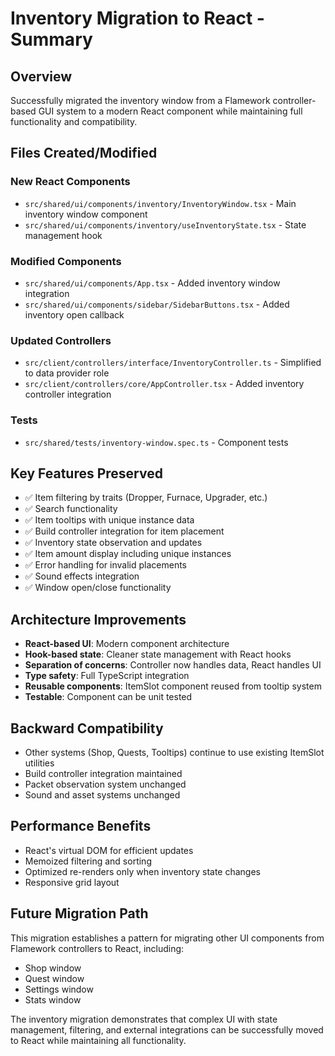 # Inventory Migration to React - Summary

## Overview
Successfully migrated the inventory window from a Flamework controller-based GUI system to a modern React component while maintaining full functionality and compatibility.

## Files Created/Modified

### New React Components
- `src/shared/ui/components/inventory/InventoryWindow.tsx` - Main inventory window component
- `src/shared/ui/components/inventory/useInventoryState.tsx` - State management hook

### Modified Components
- `src/shared/ui/components/App.tsx` - Added inventory window integration
- `src/shared/ui/components/sidebar/SidebarButtons.tsx` - Added inventory open callback

### Updated Controllers
- `src/client/controllers/interface/InventoryController.ts` - Simplified to data provider role
- `src/client/controllers/core/AppController.tsx` - Added inventory controller integration

### Tests
- `src/shared/tests/inventory-window.spec.ts` - Component tests

## Key Features Preserved
- ✅ Item filtering by traits (Dropper, Furnace, Upgrader, etc.)
- ✅ Search functionality
- ✅ Item tooltips with unique instance data
- ✅ Build controller integration for item placement
- ✅ Inventory state observation and updates
- ✅ Item amount display including unique instances
- ✅ Error handling for invalid placements
- ✅ Sound effects integration
- ✅ Window open/close functionality

## Architecture Improvements
- **React-based UI**: Modern component architecture
- **Hook-based state**: Cleaner state management with React hooks
- **Separation of concerns**: Controller now handles data, React handles UI
- **Type safety**: Full TypeScript integration
- **Reusable components**: ItemSlot component reused from tooltip system
- **Testable**: Component can be unit tested

## Backward Compatibility
- Other systems (Shop, Quests, Tooltips) continue to use existing ItemSlot utilities
- Build controller integration maintained
- Packet observation system unchanged
- Sound and asset systems unchanged

## Performance Benefits
- React's virtual DOM for efficient updates
- Memoized filtering and sorting
- Optimized re-renders only when inventory state changes
- Responsive grid layout

## Future Migration Path
This migration establishes a pattern for migrating other UI components from Flamework controllers to React, including:
- Shop window
- Quest window
- Settings window
- Stats window

The inventory migration demonstrates that complex UI with state management, filtering, and external integrations can be successfully moved to React while maintaining all functionality.